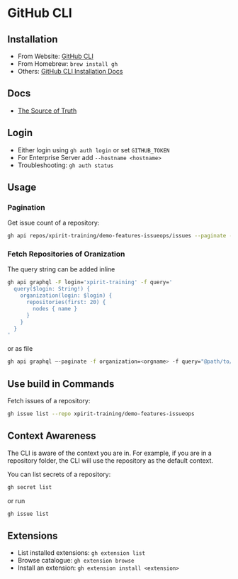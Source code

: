 # GitHub CLI

## Installation

- From Website: [GitHub CLI](https://cli.github.com/)
- From Homebrew: `brew install gh`
- Others: [GitHub CLI Installation Docs](https://github.com/cli/cli#installation)

## Docs

- [The Source of Truth](https://cli.github.com/manual/)

## Login

- Either login using `gh auth login` or set `GITHUB_TOKEN`
- For Enterprise Server add `--hostname <hostname>`
- Troubleshooting: `gh auth status`

## Usage

### Pagination

Get issue count of a repository:

```bash
gh api repos/xpirit-training/demo-features-issueops/issues --paginate --jq length
```

### Fetch Repositories of Oranization

The query string can be added inline

```bash
gh api graphql -F login='xpirit-training' -f query='
  query($login: String!) {
    organization(login: $login) {
      repositories(first: 20) {
        nodes { name }
      }
    }
  }
'
```

or as file

```bash
gh api graphql —-paginate -f organization=<orgname> -f query="@path/to/query-file.graphql"
```

## Use build in Commands

Fetch issues of a repository:

```bash
gh issue list --repo xpirit-training/demo-features-issueops
```

## Context Awareness

The CLI is aware of the context you are in. For example, if you are in a repository folder, the CLI will use the repository as the default context.

You can list secrets of a repository:

```bash
gh secret list
```

or run 

```bash
gh issue list
```

## Extensions

- List installed extensions: `gh extension list`
- Browse catalogue: `gh extension browse`
- Install an extension: `gh extension install <extension>`
